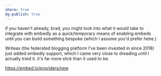```yaml
---
share: true
dg-publish: true
---
```

if you haven't already, brad, you might look into what it would take to integrate with embedly as a quick/temporary means of enabling embeds until you can build something bespoke (which I assume you'd prefer hehe.)

Writeas (the federated blogging platform I've been invested in since 2018) just added embedly support, which I came very close to dreading until I actually tried it. it's far more slick than it used to be.

https://embed.ly/providers/new